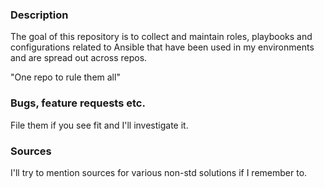 ### Description
The goal of this repository is to collect and maintain roles, playbooks and configurations related to Ansible that have been used in my environments and are spread out across repos.

"One repo to rule them all"

### Bugs, feature requests etc.
File them if you see fit and I'll investigate it.

### Sources
I'll try to mention sources for various non-std solutions if I remember to.